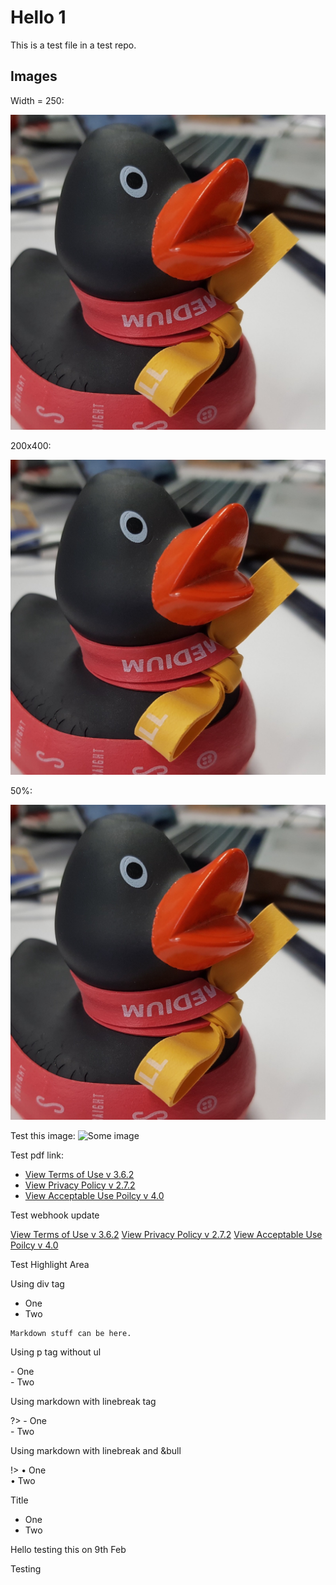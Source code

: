 # Hello 1

This is a test file in a test repo.

## Images

Width = 250:

![Ducky](docs/ducky_square_1.jpeg ':size=250')

200x400:

![Ducky 1](docs/ducky_square_1.jpeg ':size=200x400')

50%:

![Ducky 1](docs/ducky_square_1.jpeg ':size=50%')

Test this image:
![Some image](https://github.com/GovTechSG/developer.gov.sg/raw/master/assets/img/2%20Code%20Snap.png)

Test pdf link:
- [View Terms of Use v 3.6.2](/terms-of-use.pdf ':target=_blank') 
- [View Privacy Policy v 2.7.2](/privacy-policy-v-2.7.2.pdf ':target=_blank') 
- [View Acceptable Use Poilcy v 4.0](/mdm-aup-v4.0.pdf ':target=_blank') 

Test webhook update

<a href="terms-of-use.pdf" target="_blank">View Terms of Use v 3.6.2</a>
<a href="privacy-policy-v-2.7.2.pdf" target="_blank">View Privacy Policy v 2.7.2</a>
<a href="mdm-aup-v4.0.pdf " target="_blank">View Acceptable Use Poilcy v 4.0</a>

Test Highlight Area

Using div tag
<div class="warn">
    <ul>
        <li>One</li>
        <li>Two</li>
    </ul>

    Markdown stuff can be here.
</div>

Using p tag without ul
<p class="warn">
   - One <br>
   - Two <br>
</p>

Using markdown with linebreak tag

?> - One <br> - Two <br>

Using markdown with linebreak and &bull

!> &bull; One <br> &bull; Two <br>

<div class="tip">
    <p>Title<p>
    <ul>
        <li>One</li>
        <li>Two</li>
    </ul>
</div>

Hello testing this on 9th Feb

<summary>
    Testing
</summary>
